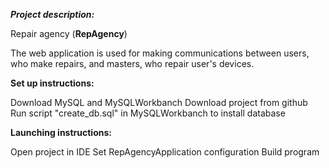 ***Project description:***

Repair agency (**RepAgency**)

The web application is used for making communications between users, who make repairs, and masters, who repair user's devices.

**Set up instructions:**

Download MySQL and MySQLWorkbanch 
Download project from github 
Run script "create_db.sql" in MySQLWorkbanch to install database

**Launching instructions:**

Open project in IDE 
Set RepAgencyApplication configuration
Build program

